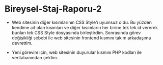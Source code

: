 # Bireysel-Staj-Raporu-2

- Web sitesinin diğer kısımlarının CSS Style'ı uyumsuz oldu. Bu yüzden kendime ait olan kısımları ve diğer kısımların her birine tek tek 
  id vererek bunları tek CSS Style dosyasında birleştirdim. Sonrasında görev değişikliği sebebi ile web sitesinin frontend kısmını takım arkadaşıma devrettim.
 
- Yeni görevim için, web sitesinin duyurular kısmını PHP kodları ile veritabanından çektim.
